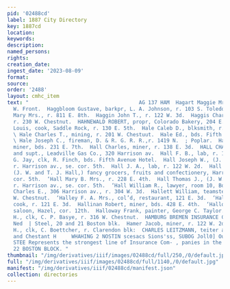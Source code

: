 ```yaml
---
pid: '02488cd'
label: 1887 City Directory
key: 1887cd
location: 
keywords: 
description: 
named_persons: 
rights: 
creation_date: 
ingest_date: '2023-08-09'
format: 
source: 
order: '2488'
layout: cmhc_item
text: "                                    AG 137 HAM  Hagart Maggie Mrs., r. 137
  W. Front.  Haggbloom Gustave, barkpr, L. A. Johnson, r. 103 S. Toledo av.  'Haggerty
  Mary Mrs., r. 811 E. 8th.  Haggin John T., r. 122 W. 3d.  Haggis Charles, miner,
  r. 230 W. Chestnut.  HAHNEWALD ROBERT, propr, Colorado Bakery, 204 E.  , 3d.  ‘Haldii
  Louis, cook, Saddle Rock, r. 130 E. 5th.  Hale Caleb D., blksmith, r. 313 E. 3d.
  \ Hale Charles T., mining, r. 201 W. Chestuut.  Hale Ed., bds. Fifth Avenue Hotel.
  \ Hale Joseph C., fireman, D. & R. G. R. R.,r. 1419 N.  ; Poplar.  Haley Peter,
  miner, bds. 231 E. 7th.  Hall Charles, miner, r. 138 E. 3d.  HALL CHARLES L., prest.
  and supt., Leadville Gas Co., 320 Harrison av.  Hall F. B., lab, r. 122 W. 2d.  Hall
  G. Jay, clk, R. Finch, bds. Fifth Avenue Hotel.  Hall Joseph W., (J. W. Hall & Bro.,)
  r. Harrison av., se. cor. 5th.  Hall J. A., lab, r. 122 W. 2d.  Hall J. W. & Bro.,
  (J. W. and T. J. Hall,) fancy grocers, fruits and confectionery, Harrison av., se.
  cor. 5th.  ‘Hall Mary B. Mrs., r. 228 E. 4th.  Hall Thomas J., (J. W. Hall & Bro.,)
  r. Harrison av., se. cor. 5th.  ‘Hall William R., lawyer, room 10, Boston blk,  ‘Hallenbeck
  Charles E., 306 Harrison av., r. 304 W. 3d.  Hallett William, teamster, bds. 707
  W. Chestnut.  ‘Halley F. A. Mrs., col’d, restaurant, 121 E. 3d.  ‘Halley John, col’d,
  cook, r. 121 E. 3d.  Hallinan Robert, miner, bds. 428 E. 4th.  ‘Halloran William,
  saloon, Hazel, cor. 12th.  Halloway Frank, painter, George C. Taylor.  ‘Ham John
  H., clk, C. P. Basye, r. 316 W. Chestnut.  HAMBURG BREMEN INSURANCE CO., Germany,
  Ned  | Steel, 20 and 21 Boston blk.  Hamer Jacob, miner, r. 122 W. 2d.  Hamill Charles
  H., clk, C. Boettcher, r. Clarendon blk:  CHARLES LEITZMANN, teiter av.,cors. im
  and Chestant H     WHAHING 2 NOSTIN scesacs Sions'ss, SUBOG Joll0] Our] [4  NED
  STEE Represents the strongest line of Insurance Com- , panies in the City. 21 and
  22 BOSTON BLOCK. "
thumbnail: "/img/derivatives/iiif/images/02488cd/full/250,/0/default.jpg"
full: "/img/derivatives/iiif/images/02488cd/full/1140,/0/default.jpg"
manifest: "/img/derivatives/iiif/02488cd/manifest.json"
collection: directories
---
```

